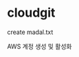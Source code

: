 # cloudgit
create madal.txt

AWS 계정 생성 및 활성화
<a href="https://aws.amazon.com/ko/free/?trk=fa2d6ba3-df80-4d24-a453-bf30ad163af9&sc_channel=ps&ef_id=CjwKCAjwgb_CBhBMEiwA0p3oOMYuVc_RJq8UOgoBhnu1CXczLfrHBlrkHUKXSWh2Gx8wjP26DxTKARoCMKsQAvD_BwE:G:s&s_kwcid=AL!4422!3!563761819834!e!!g!!aws!15286221779!129400439466&gad_campaignid=15286221779&gbraid=0AAAAADjHtp_odwGXa-sIKtb9rxn18H3BQ&gclid=CjwKCAjwgb_CBhBMEiwA0p3oOMYuVc_RJq8UOgoBhnu1CXczLfrHBlrkHUKXSWh2Gx8wjP26DxTKARoCMKsQAvD_BwE&all-free-tier.sort-by=item.additionalFields.SortRank&all-free-tier.sort-order=asc&awsf.Free%20Tier%20Types=*all&awsf.Free%20Tier%20Categories=*all"></a>
